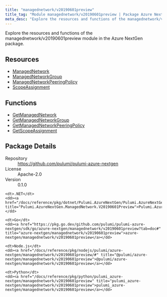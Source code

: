 ```yaml
---
title: "managednetwork/v20190601preview"
title_tag: "Module managednetwork/v20190601preview | Package Azure NextGen"
meta_desc: "Explore the resources and functions of the managednetwork/v20190601preview module in the Azure NextGen package."
---
```


<!-- WARNING: this file was generated by Pulumi Docs Generator. -->
<!-- Do not edit by hand unless you're certain you know what you are doing! -->

Explore the resources and functions of the managednetwork/v20190601preview module in the Azure NextGen package.

<h2 id="resources">Resources</h2>
<ul class="api">
    <li><a href="managednetwork" title="ManagedNetwork"><span class="symbol resource"></span>ManagedNetwork</a></li>
    <li><a href="managednetworkgroup" title="ManagedNetworkGroup"><span class="symbol resource"></span>ManagedNetworkGroup</a></li>
    <li><a href="managednetworkpeeringpolicy" title="ManagedNetworkPeeringPolicy"><span class="symbol resource"></span>ManagedNetworkPeeringPolicy</a></li>
    <li><a href="scopeassignment" title="ScopeAssignment"><span class="symbol resource"></span>ScopeAssignment</a></li>
</ul>

<h2 id="functions">Functions</h2>
<ul class="api">
    <li><a href="getmanagednetwork" title="GetManagedNetwork"><span class="symbol function"></span>GetManagedNetwork</a></li>
    <li><a href="getmanagednetworkgroup" title="GetManagedNetworkGroup"><span class="symbol function"></span>GetManagedNetworkGroup</a></li>
    <li><a href="getmanagednetworkpeeringpolicy" title="GetManagedNetworkPeeringPolicy"><span class="symbol function"></span>GetManagedNetworkPeeringPolicy</a></li>
    <li><a href="getscopeassignment" title="GetScopeAssignment"><span class="symbol function"></span>GetScopeAssignment</a></li>
</ul>

<h2 id="package-details">Package Details</h2>
<dl class="package-details">
	<dt>Repository</dt>
	<dd><a href="https://github.com/pulumi/pulumi-azure-nextgen">https://github.com/pulumi/pulumi-azure-nextgen</a></dd>
	<dt>License</dt>
	<dd>Apache-2.0</dd>
	<dt>Version</dt>
	<dd>0.1.0</dd>
</dl>



<dl class="tabular">

    <dt>.NET</dt>
    <dd><a href="/docs/reference/pkg/dotnet/Pulumi.AzureNextGen/Pulumi.AzureNextGen.ManagedNetwork.V20190601Preview.html" title="Pulumi.AzureNextGen.ManagedNetwork.V20190601Preview">Pulumi.AzureNextGen.ManagedNetwork.V20190601Preview</a></dd>

    <dt>Go</dt>
    <dd><a href="https://pkg.go.dev/github.com/pulumi/pulumi-azure-nextgen/sdk/go/azure-nextgen/managednetwork/v20190601preview?tab=doc#" title="azure-nextgen/managednetwork/v20190601preview">azure-nextgen/managednetwork/v20190601preview</a></dd>

    <dt>Node.js</dt>
    <dd><a href="/docs/reference/pkg/nodejs/pulumi/azure-nextgen/managednetwork/v20190601preview/#" title="@pulumi/azure-nextgen/managednetwork/v20190601preview">@pulumi/azure-nextgen/managednetwork/v20190601preview</a></dd>

    <dt>Python</dt>
    <dd><a href="/docs/reference/pkg/python/pulumi_azure-nextgen/managednetwork/v20190601preview" title="pulumi_azure-nextgen/managednetwork/v20190601preview">pulumi_azure-nextgen/managednetwork/v20190601preview</a></dd>

</dl>

